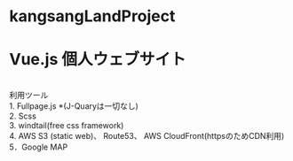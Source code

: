 # kangsangLandProject
<h1>Vue.js 個人ウェブサイト</h1><br/>
利用ツール<br/>
1. Fullpage.js *(J-Quaryは一切なし)<br/>
2. Scss<br/>
3. windtail(free css framework)<br/>
4. AWS S3 (static web)、 Route53、 AWS CloudFront(httpsのためCDN利用)<br/>
5．Google MAP<br/>

